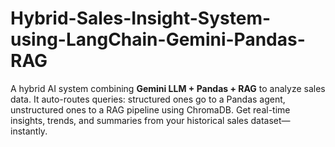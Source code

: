# Hybrid-Sales-Insight-System-using-LangChain-Gemini-Pandas-RAG
A hybrid AI system combining **Gemini LLM + Pandas + RAG** to analyze sales data. It auto-routes queries: structured ones go to a Pandas agent, unstructured ones to a RAG pipeline using ChromaDB. Get real-time insights, trends, and summaries from your historical sales dataset—instantly.
